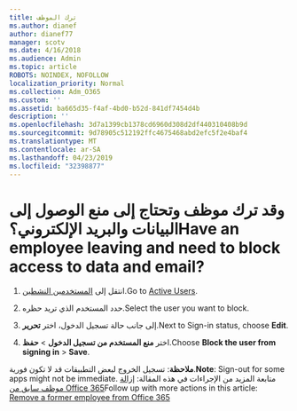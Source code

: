 ```yaml
---
title: ترك الموظف
ms.author: dianef
author: dianef77
manager: scotv
ms.date: 4/16/2018
ms.audience: Admin
ms.topic: article
ROBOTS: NOINDEX, NOFOLLOW
localization_priority: Normal
ms.collection: Adm_O365
ms.custom: ''
ms.assetid: ba665d35-f4af-4bd0-b52d-841df7454d4b
description: ''
ms.openlocfilehash: 3d7a1399cb1378cd6960d308d2df440310408b9d
ms.sourcegitcommit: 9d78905c512192ffc4675468abd2efc5f2e4baf4
ms.translationtype: MT
ms.contentlocale: ar-SA
ms.lasthandoff: 04/23/2019
ms.locfileid: "32398877"
---
```

# <a name="have-an-employee-leaving-and-need-to-block-access-to-data-and-email"></a><span data-ttu-id="61c32-102">وقد ترك موظف وتحتاج إلى منع الوصول إلى البيانات والبريد الإلكتروني؟</span><span class="sxs-lookup"><span data-stu-id="61c32-102">Have an employee leaving and need to block access to data and email?</span></span>
  
1. <span data-ttu-id="61c32-103">انتقل إلى [المستخدمين النشطين](https://admin.microsoft.com/Adminportal/Home?source=applauncher#/users).</span><span class="sxs-lookup"><span data-stu-id="61c32-103">Go to [Active Users](https://admin.microsoft.com/Adminportal/Home?source=applauncher#/users).</span></span>
    
2. <span data-ttu-id="61c32-104">حدد المستخدم الذي تريد حظره.</span><span class="sxs-lookup"><span data-stu-id="61c32-104">Select the user you want to block.</span></span> 
    
3. <span data-ttu-id="61c32-105">إلى جانب حالة تسجيل الدخول، اختر **تحرير**.</span><span class="sxs-lookup"><span data-stu-id="61c32-105">Next to Sign-in status, choose **Edit**.</span></span> 
    
4. <span data-ttu-id="61c32-106">اختر **منع المستخدم من تسجيل الدخول** \> **حفظ**.</span><span class="sxs-lookup"><span data-stu-id="61c32-106">Choose **Block the user from signing in** \> **Save**.</span></span> 
    
 <span data-ttu-id="61c32-107">**ملاحظة**: تسجيل الخروج لبعض التطبيقات قد لا تكون فورية.</span><span class="sxs-lookup"><span data-stu-id="61c32-107">**Note**: Sign-out for some apps might not be immediate.</span></span> <span data-ttu-id="61c32-108">متابعة المزيد من الإجراءات في هذه المقالة: [إزالة موظف سابق من Office 365](https://support.office.com/article/Remove-a-former-employee-from-Office-365-44d96212-4d90-4027-9aa9-a95eddb367d1.aspx)</span><span class="sxs-lookup"><span data-stu-id="61c32-108">Follow up with more actions in this article: [Remove a former employee from Office 365](https://support.office.com/article/Remove-a-former-employee-from-Office-365-44d96212-4d90-4027-9aa9-a95eddb367d1.aspx)</span></span>
  

